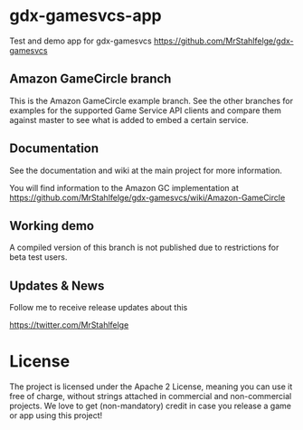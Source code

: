 # gdx-gamesvcs-app

Test and demo app for gdx-gamesvcs https://github.com/MrStahlfelge/gdx-gamesvcs

## Amazon GameCircle branch

This is the Amazon GameCircle example branch. See the other branches for examples for 
the supported Game Service API clients and compare them against master to see 
what is added to embed a certain service.

## Documentation
See the documentation and wiki at the main project for more information.

You will find information to the Amazon GC implementation at
https://github.com/MrStahlfelge/gdx-gamesvcs/wiki/Amazon-GameCircle

## Working demo
A compiled version of this branch is not published due to restrictions for beta test users.

## Updates & News
Follow me to receive release updates about this

https://twitter.com/MrStahlfelge

# License

The project is licensed under the Apache 2 License, meaning you can use it free of charge, without strings attached in commercial and non-commercial projects. We love to get (non-mandatory) credit in case you release a game or app using this project!
